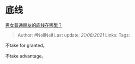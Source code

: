 # 底线
[男女普通朋友的底线在哪里？](https://www.zhihu.com/question/35925683/answer/2021896254)

> Author: #NellNell 
> Last update: *21/08/2021* 
> Links:
> Tags: 

不take for granted。

不take advantage。